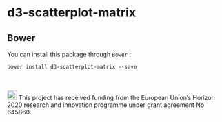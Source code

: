 # d3-scatterplot-matrix



## Bower

You can install this package through `Bower` :

    bower install d3-scatterplot-matrix --save


<br/><br/>
<img src="http://routetopa.eu/wp-content/uploads/2015/06/eu-flag.jpg" width="22">
This project has received funding from the European Union’s Horizon 2020 research and innovation programme under grant agreement No 645860.
